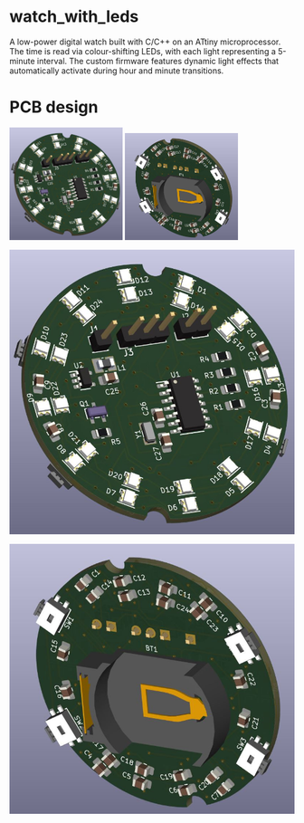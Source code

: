 # watch_with_leds
A low-power digital watch built with C/C++ on an ATtiny microprocessor. The time is read via colour-shifting LEDs, with each light representing a 5-minute interval. The custom firmware features dynamic light effects that automatically activate during hour and minute transitions.


# PCB design

<img src="top.jpg" alt="Top view" width="200px" />
<img src="bottom.jpg" alt="Bottom view" width="200px" />


![Top view](top.jpg)

![Bottom view](bottom.jpg)
